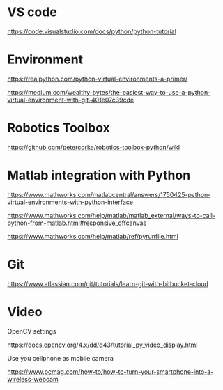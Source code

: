# VS code

https://code.visualstudio.com/docs/python/python-tutorial

# Environment

https://realpython.com/python-virtual-environments-a-primer/

https://medium.com/wealthy-bytes/the-easiest-way-to-use-a-python-virtual-environment-with-git-401e07c39cde

# Robotics Toolbox

https://github.com/petercorke/robotics-toolbox-python/wiki

# Matlab integration with Python

https://www.mathworks.com/matlabcentral/answers/1750425-python-virtual-environments-with-python-interface

https://www.mathworks.com/help/matlab/matlab_external/ways-to-call-python-from-matlab.html#responsive_offcanvas

https://www.mathworks.com/help/matlab/ref/pyrunfile.html


# Git

https://www.atlassian.com/git/tutorials/learn-git-with-bitbucket-cloud

# Video

OpenCV settings

https://docs.opencv.org/4.x/dd/d43/tutorial_py_video_display.html

Use you cellphone as mobile camera

https://www.pcmag.com/how-to/how-to-turn-your-smartphone-into-a-wireless-webcam